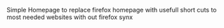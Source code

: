 Simple Homepage to replace firefox homepage with usefull short cuts to most needed websites with out firefox synx
